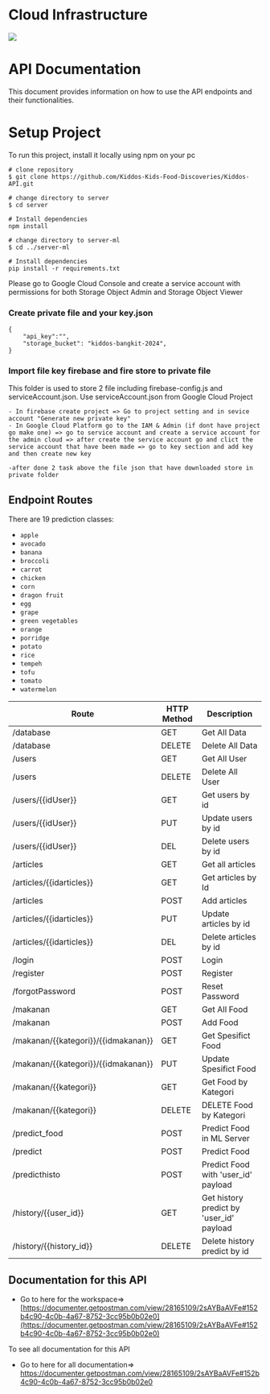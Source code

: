 # Cloud Infrastructure
<img src="https://i.postimg.cc/YqfkwTkV/Cloud-Infrastructure-Kiddos-drawio.png">

# API Documentation

This document provides information on how to use the API endpoints and their functionalities.

# Setup Project
To run this project, install it locally using npm on your pc
```
# clone repository
$ git clone https://github.com/Kiddos-Kids-Food-Discoveries/Kiddos-API.git

# change directory to server
$ cd server

# Install dependencies
npm install

# change directory to server-ml
$ cd ../server-ml

# Install dependencies
pip install -r requirements.txt
```
Please go to Google Cloud Console and create a service account with permissions for both Storage Object Admin and Storage Object Viewer

### Create private file and your key.json
```
{
    "api_key":"",
    "storage_bucket": "kiddos-bangkit-2024",
}
```

### Import file key firebase and fire store to private file 
This folder is used to store 2 file including firebase-config.js and serviceAccount.json. Use serviceAccount.json from Google Cloud Project
```
- In firebase create project => Go to project setting and in sevice account "Generate new private key"
- In Google Cloud Platform go to the IAM & Admin (if dont have project go make one) => go to service account and create a service account for the admin cloud => after create the service account go and clict the service account that have been made => go to key section and add key and then create new key

-after done 2 task above the file json that have downloaded store in private folder
```

## Endpoint Routes

There are 19 prediction classes:

- `apple`  
- `avocado` 
- `banana`  
- `broccoli`  
- `carrot`  
- `chicken`  
- `corn`  
- `dragon fruit`  
- `egg` 
- `grape`  
- `green vegetables`  
- `orange`  
- `porridge`  
- `potato`  
- `rice`  
- `tempeh`  
- `tofu`  
- `tomato`  
- `watermelon`


| Route                           | HTTP Method | Description                                  |
|---------------------------------|-------------|----------------------------------------------|
| /database                          | GET         | Get All Data                              |
| /database               | DELETE         | Delete All Data                             |
| /users                          | GET        | Get All User                                     |
| /users                          | DELETE        | Delete All User                                     |
| /users/{{idUser}}               | GET         | Get users by id                                 |
| /users/{{idUser}}               | PUT         | Update users by id                                |
| /users/{{idUser}}               | DEL         | Delete users by id                                 |
| /articles                        | GET         | Get all articles                              |
| /articles/{{idarticles}}          | GET         | Get articles by Id                            |
| /articles                        | POST        | Add articles                                  |
| /articles/{{idarticles}}          | PUT         | Update articles  by id                              |
| /articles/{{idarticles}}          | DEL         | Delete articles by id                             |
| /login                   | POST         | Login                         |
| /register   | POST         | Register                        |
| /forgotPassword                   | POST        | Reset Password                             |
| /makanan                  | GET        | Get All Food                          |
| /makanan                  | POST        | Add Food                          |
| /makanan/{{kategori}}/{{idmakanan}}               | GET        | Get Spesifict Food          |
|  /makanan/{{kategori}}/{{idmakanan}}               | PUT        | Update Spesifict Food             |
|  /makanan/{{kategori}}              | GET        | Get Food by Kategori          |
|  /makanan/{{kategori}}              | DELETE        | DELETE Food by Kategori          |
|  /predict_food              | POST        | Predict Food in ML Server         |
|  /predict             | POST        | Predict Food         |
|  /predicthisto             | POST        | Predict Food with 'user_id' payload    |
|  /history/{{user_id}}            | GET        | Get history predict by 'user_id' payload    |
|  /history/{{history_id}}           | DELETE        | Delete history predict by id   |





## Documentation for this API
- Go to here for the workspace=> [https://documenter.getpostman.com/view/28165109/2sAYBaAVFe#152b4c90-4c0b-4a67-8752-3cc95b0b02e0](https://documenter.getpostman.com/view/28165109/2sAYBaAVFe#152b4c90-4c0b-4a67-8752-3cc95b0b02e0)

To see all documentation for this API 
- Go to here for all documentation=> https://documenter.getpostman.com/view/28165109/2sAYBaAVFe#152b4c90-4c0b-4a67-8752-3cc95b0b02e0
